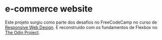 # e-commerce website

Este projeto surgiu como parte dos desafios no FreeCodeCamp no curso de [Responsive Web Design](https://www.freecodecamp.org/learn/responsive-web-design/#responsive-web-design-projects).
E reconstruido com os fundamentos de Flexbox no [The Odin Project](https://www.theodinproject.com/paths/foundations/courses/foundations/lessons/introduction-to-flexbox).

